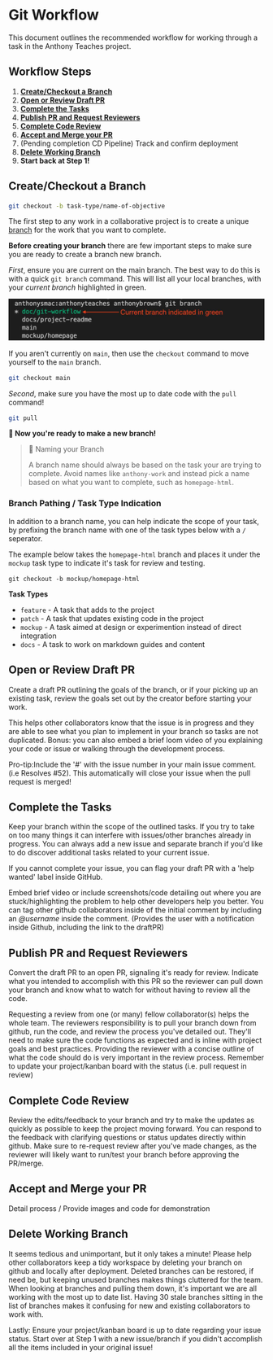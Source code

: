 # Git Workflow

This document outlines the recommended workflow for working through a task in the Anthony Teaches project.

## Workflow Steps

1. **[Create/Checkout a Branch](#createcheckout-a-branch)**
2. **[Open or Review Draft PR](#open-or-review-draft-pr)**
3. **[Complete the Tasks](#complete-the-tasks)**
4. **[Publish PR and Request Reviewers](#publish-pr-and-request-reviewers)**
5. **[Complete Code Review](#complete-code-review)**
6. **[Accept and Merge your PR](#accept-and-merge-your-pr)**
7. (Pending completion CD Pipeline) Track and confirm deployment
8. **[Delete Working Branch](#delete-working-branch)**
9. **Start back at Step 1!**



## Create/Checkout a Branch

```bash
git checkout -b task-type/name-of-objective
```

The first step to any work in a collaborative project is to create a unique [branch](https://www.atlassian.com/git/tutorials/using-branches) for the work that you want to complete.

**Before creating your branch** there are few important steps to make sure you are ready to create a branch new branch.

*First*, ensure you are current on the main branch. The best way to do this is with a quick `git branch` command. This will list all your local branches, with your *current branch* highlighted in green.

![Example git branch command showing a list of branches with one highlighted in green with and arrow pointing to it with the text Current branch indicated in green](./assets/git-workflow/git-branch-example.jpg)

If you aren't currently on `main`, then use the `checkout` command to move yourself to the `main` branch.

```bash
git checkout main
```

*Second*, make sure you have the most up to date code with the `pull` command!

```bash
git pull
```

**🙌 Now you're ready to make a new branch!**

> 📘 Naming your Branch
> 
> A branch name should always be based on the task your are trying to complete. Avoid names like `anthony-work` and instead pick a name based on what you want to complete, such as `homepage-html`.

### Branch Pathing / Task Type Indication

In addition to a branch name, you can help indicate the scope of your task, by prefixing the branch name with one of the task types below with a `/` seperator.

The example below takes the `homepage-html` branch and places it under the `mockup` task type to indicate it's task for review and testing.
```
git checkout -b mockup/homepage-html
```

**Task Types**

- `feature` - A task that adds to the project
- `patch` - A task that updates existing code in the project
- `mockup` - A task aimed at design or experimention instead of direct integration
- `docs` - A task to work on markdown guides and content

## Open or Review Draft PR

Create a draft PR outlining the goals of the branch, or if your picking up an existing task, review the goals set out by the creator before starting your work.

This helps other collaborators know that the issue is in progress and they are able to see what you plan to implement in your branch so tasks are not duplicated. Bonus: you can also embed a brief loom video of you explaining your code or issue or walking through the development process.

Pro-tip:Include the '#' with the issue number in your main issue comment. (i.e Resolves #52). This automatically will close your issue when the pull request is merged!

## Complete the Tasks

Keep your branch within the scope of the outlined tasks. If you try to take on too many things it can interfere with issues/other branches already in progress. You can always add a new issue and separate branch if you'd like to do discover additional tasks related to your current issue.

If you cannot complete your issue, you can flag your draft PR with a 'help wanted' label inside GitHub.

Embed brief video or include screenshots/code detailing out where you are stuck/highlighting the problem to help other developers help you better. You can tag other github collaborators inside of the initial comment by including an _@username_ inside the comment. (Provides the user with a notification inside Github, including the link to the draftPR)

## Publish PR and Request Reviewers

Convert the draft PR to an open PR, signaling it's ready for review. Indicate what you intended to accomplish with this PR so the reviewer can pull down your branch and know what to watch for without having to review all the code.

Requesting a review from one (or many) fellow collaborator(s) helps the whole team. The reviewers responsibility is to pull your branch down from github, run the code, and review the process you've detailed out. They'll need to make sure the code functions as expected and is inline with project goals and best practices. Providing the reviewer with a concise outline of what the code should do is very important in the review process. Remember to update your project/kanban board with the status (i.e. pull request in review)

## Complete Code Review

Review the edits/feedback to your branch and try to make the updates as quickly as possible to keep the project moving forward. You can respond to the feedback with clarifying questions or status updates directly within github. Make sure to re-request review after you've made changes, as the reviewer will likely want to run/test your branch before approving the PR/merge.

## Accept and Merge your PR

Detail process / Provide images and code for demonstration
## Delete Working Branch

It seems tedious and unimportant, but it only takes a minute! Please help other collaborators keep a tidy workspace by deleting your branch on github and locally after deployment. Deleted branches can be restored, if need be, but keeping unused branches makes things cluttered for the team. When looking at branches and pulling them down, it's important we are all working with the most up to date list. Having 30 stale branches sitting in the list of branches makes it confusing for new and existing collaborators to work with.

Lastly: Ensure your project/kanban board is up to date regarding your issue status. Start over at Step 1 with a new issue/branch if you didn't accomplish all the items included in your original issue!
